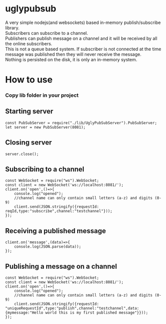 # uglypubsub
A very simple nodejs(and websockets) based in-memory publish/subscribe library.<br />
Subscribers can subscribe to a channel.<br />
Publishers can publish message on a channel and it will be received by all the online subscribers.<br />
This is not a queue based system. 
If subscriber is not connected at the time message was published then they will never receive the message.<br />
Nothing is persisted on the disk, it is only an in-memory system.<br />

# How to use

### Copy lib folder in your project

## Starting server
```
const PubSubServer = require("./lib/UglyPubSubServer").PubSubServer;
let server = new PubSubServer(8081);
```
## Closing server
```
server.close();
```

## Subscribing to a channel
```
const WebSocket = require("ws").WebSocket;
const client = new WebSocket('ws://localhost:8081/');
client.on('open',()=>{
    console.log("opened");
    //channel name can only contain small letters (a-z) and digits (0-9)
    client.send(JSON.stringify({requestId: reqId,type:"subscribe",channel:"testchannel"}));
});
```

## Receiving a published message
```
client.on('message',(data)=>{
    console.log(JSON.parse(data));
});
```

## Publishing a message on a channel
```
const WebSocket = require("ws").WebSocket;
const client = new WebSocket('ws://localhost:8081/');
client.on('open',()=>{
    console.log("opened");
    //channel name can only contain small letters (a-z) and digits (0-9)
    client.send(JSON.stringify({requestId: "uniqueRequestId",type:"publish",channel:"testchannel",data:{mymessage:"Hello world this is my first published message"}}));
});
```